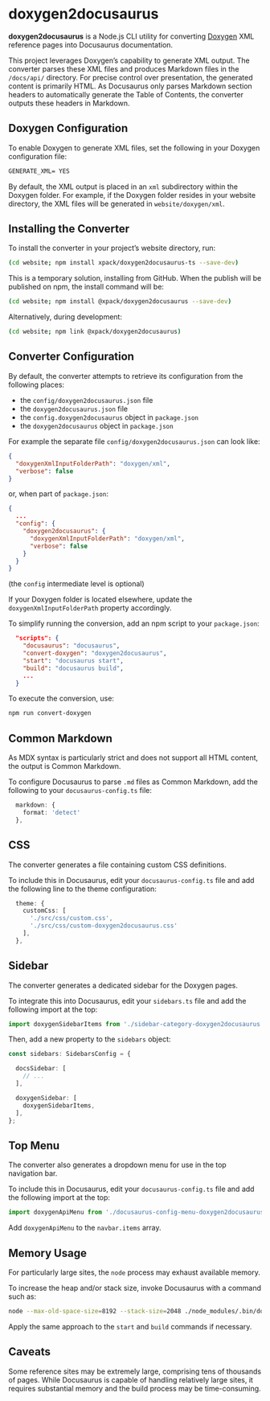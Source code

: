 # doxygen2docusaurus

**doxygen2docusaurus** is a Node.js CLI utility for converting [Doxygen](https://www.doxygen.nl) XML reference pages into Docusaurus documentation.

This project leverages Doxygen’s capability to generate XML output. The converter parses these XML files and produces Markdown files in the `/docs/api/` directory. For precise control over presentation, the generated content is primarily HTML. As Docusaurus only parses Markdown section headers to automatically generate the Table of Contents, the converter outputs these headers in Markdown.

## Doxygen Configuration

To enable Doxygen to generate XML files, set the following in your Doxygen configuration file:

```txt
GENERATE_XML= YES
```

By default, the XML output is placed in an `xml` subdirectory within the Doxygen folder. For example, if the Doxygen folder resides in your website directory, the XML files will be generated in `website/doxygen/xml`.

## Installing the Converter

To install the converter in your project’s website directory, run:

```sh
(cd website; npm install xpack/doxygen2docusaurus-ts --save-dev)
```

This is a temporary solution, installing from GitHub. When the publish will
be published on npm, the install command will be:

```sh
(cd website; npm install @xpack/doxygen2docusaurus --save-dev)
```

Alternatively, during development:

```sh
(cd website; npm link @xpack/doxygen2docusaurus)
```

## Converter Configuration

By default, the converter attempts to retrieve its configuration from the
following places:

- the `config/doxygen2docusaurus.json` file
- the `doxygen2docusaurus.json` file
- the `config.doxygen2docusaurus` object in `package.json`
- the `doxygen2docusaurus` object in `package.json`

For example the separate file `config/doxygen2docusaurus.json` can look like:

```json
{
  "doxygenXmlInputFolderPath": "doxygen/xml",
  "verbose": false
}
```

or, when part of `package.json`:

```json
{
  ...
  "config": {
    "doxygen2docusaurus": {
      "doxygenXmlInputFolderPath": "doxygen/xml",
      "verbose": false
    }
  }
}
```

(the `config` intermediate level is optional)

If your Doxygen folder is located elsewhere, update the `doxygenXmlInputFolderPath` property accordingly.

To simplify running the conversion, add an npm script to your `package.json`:

```json
  "scripts": {
    "docusaurus": "docusaurus",
    "convert-doxygen": "doxygen2docusaurus",
    "start": "docusaurus start",
    "build": "docusaurus build",
    ...
  }
```

To execute the conversion, use:

```sh
npm run convert-doxygen
```

## Common Markdown

As MDX syntax is particularly strict and does not support all HTML content, the output is Common Markdown.

To configure Docusaurus to parse `.md` files as Common Markdown, add the following to your `docusaurus-config.ts` file:

```ts
  markdown: {
    format: 'detect'
  },
```

## CSS

The converter generates a file containing custom CSS definitions.

To include this in Docusaurus, edit your `docusaurus-config.ts` file and add the following line to the theme configuration:

```ts
  theme: {
    customCss: [
      './src/css/custom.css',
      './src/css/custom-doxygen2docusaurus.css'
    ],
  },
```

## Sidebar

The converter generates a dedicated sidebar for the Doxygen pages.

To integrate this into Docusaurus, edit your `sidebars.ts` file and add the following import at the top:

```ts
import doxygenSidebarItems from './sidebar-category-doxygen2docusaurus.json';
```

Then, add a new property to the `sidebars` object:

```ts
const sidebars: SidebarsConfig = {

  docsSidebar: [
    // ...
  ],

  doxygenSidebar: [
    doxygenSidebarItems,
  ],
};
```

## Top Menu

The converter also generates a dropdown menu for use in the top navigation bar.

To include this in Docusaurus, edit your `docusaurus-config.ts` file and add the following import at the top:

```ts
import doxygenApiMenu from './docusaurus-config-menu-doxygen2docusaurus.json'
```

Add `doxygenApiMenu` to the `navbar.items` array.

## Memory Usage

For particularly large sites, the `node` process may exhaust available memory.

To increase the heap and/or stack size, invoke Docusaurus with a command such as:

```sh
node --max-old-space-size=8192 --stack-size=2048 ./node_modules/.bin/doxygen2docusaurus
```

Apply the same approach to the `start` and `build` commands if necessary.

## Caveats

Some reference sites may be extremely large, comprising tens of thousands of pages. While Docusaurus is capable of handling relatively large sites, it requires substantial memory and the build process may be time-consuming.
